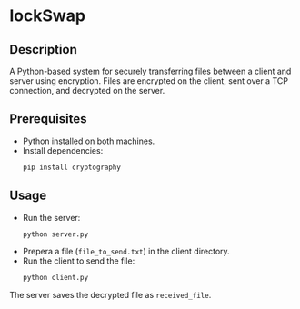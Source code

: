 # lockSwap

## Description
A Python-based system for securely transferring files between a client and server using encryption. Files are encrypted on the client, sent over a TCP connection, and decrypted on the server.

## Prerequisites
- Python installed on both machines.
- Install dependencies:
  ```bash
  pip install cryptography

## Usage
- Run the server:
  ```bash
  python server.py
- Prepera a file (`file_to_send.txt`) in the client directory.
- Run the client to send the file:
  ```bash
  python client.py

The server saves the decrypted file as `received_file`.
